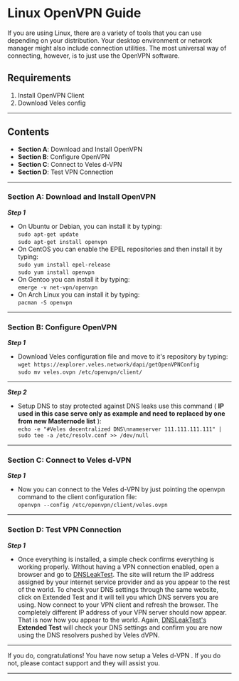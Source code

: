 
# Linux OpenVPN Guide 

If you are using Linux, there are a variety of tools that you can use depending on your distribution. Your desktop environment or network manager might also include connection utilities. The most universal way of connecting, however, is to just use the OpenVPN software.

## Requirements
1) Install OpenVPN Client
2) Download Veles config
***

## Contents
* **Section A**: Download and Install OpenVPN
* **Section B**: Configure OpenVPN
* **Section C**: Connect to Veles d-VPN
* **Section D**: Test VPN Connection
***

### Section A: Download and Install OpenVPN

***Step 1***
* On Ubuntu or Debian, you can install it by typing:  
`sudo apt-get update`  
`sudo apt-get install openvpn`  
* On CentOS you can enable the EPEL repositories and then install it by typing:  
`sudo yum install epel-release`  
`sudo yum install openvpn`  
* On Gentoo you can install it by typing:  
`emerge -v net-vpn/openvpn`  
* On Arch Linux you can install it by typing:  
`pacman -S openvpn`  
***

### Section B: Configure OpenVPN 

***Step 1***
* Download Veles configuration file and move to it's repository by typing:  
`wget https://explorer.veles.network/dapi/getOpenVPNConfig`  
`sudo mv veles.ovpn /etc/openvpn/client/`
***

***Step 2***
* Setup DNS to stay protected against DNS leaks use this command ( **IP used in this case serve only as example and need to replaced by one from new Masternode list** ):  
`echo -e "#Veles decentralized DNS\nnameserver 111.111.111.111" | sudo tee -a /etc/resolv.conf >> /dev/null`
***

### Section C: Connect to Veles d-VPN
***Step 1***
* Now you can connect to the Veles d-VPN by just pointing the openvpn command to the client configuration file:  
`openvpn --config /etc/openvpn/client/veles.ovpn`
***

### Section D: Test VPN Connection

***Step 1***
* Once everything is installed, a simple check confirms everything is working properly. Without having a VPN connection enabled, open a browser and go to [DNSLeakTest](https://www.dnsleaktest.com/).
The site will return the IP address assigned by your internet service provider and as you appear to the rest of the world. To check your DNS settings through the same website, click on Extended Test and it will tell you which DNS servers you are using.
Now connect to your VPN client and refresh the browser. The completely different IP address of your VPN server should now appear. That is now how you appear to the world. Again, [DNSLeakTest's](https://www.dnsleaktest.com/) **Extended Test** will check your DNS settings and confirm you are now using the DNS resolvers pushed by Veles dVPN.
***

If you do, congratulations! You have now setup a Veles d-VPN . If you do not, please contact support and they will assist you.  
***